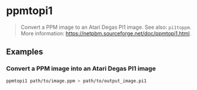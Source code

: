 # ppmtopi1

> Convert a PPM image to an Atari Degas PI1 image. See also: `pi1toppm`. More information: <https://netpbm.sourceforge.net/doc/ppmtopi1.html>.

## Examples

### Convert a PPM image into an Atari Degas PI1 image

```bash
ppmtopi1 path/to/image.ppm > path/to/output_image.pi1
```

